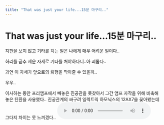 ```yaml
---
title: "That was just your life...15분 마구리.."
---
```

# That was just your life...15분 마구리..

지판을 보지 않고 기타를 치는 일은 나에게 매우 어려운 일이다..

허리를 곧추 세운 자세로 기타를 쳐야하다니..아 괴롭다..

과연 이 자세가 앞으로의 퇴행을 막아줄 수 있을까..

우우..



이사하는 동안 프리앰프에서 빼놓은 진공관을 못찾아서 그간 앰프 자작을 위해 비축해 놓은 탄환을 사용했다..
진공관계의 싸구려 일렉트릭 하모닉스의 12AX7을 꽂아봤는데 그다지 차이는 못 느끼겠다..
![audio](c779ffc1c0577fb236046311352a24df.mp3)



